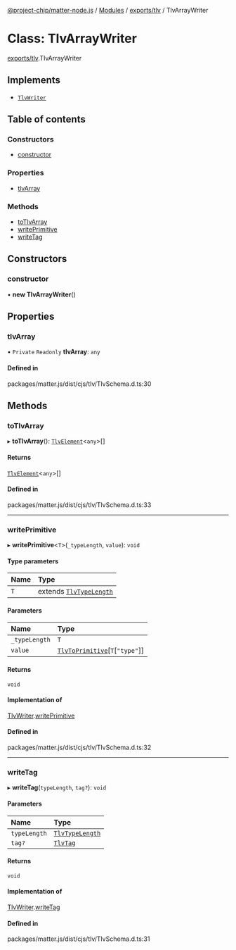 [@project-chip/matter-node.js](../README.md) / [Modules](../modules.md) / [exports/tlv](../modules/exports_tlv.md) / TlvArrayWriter

# Class: TlvArrayWriter

[exports/tlv](../modules/exports_tlv.md).TlvArrayWriter

## Implements

- [`TlvWriter`](../interfaces/exports_tlv.TlvWriter.md)

## Table of contents

### Constructors

- [constructor](exports_tlv.TlvArrayWriter.md#constructor)

### Properties

- [tlvArray](exports_tlv.TlvArrayWriter.md#tlvarray)

### Methods

- [toTlvArray](exports_tlv.TlvArrayWriter.md#totlvarray)
- [writePrimitive](exports_tlv.TlvArrayWriter.md#writeprimitive)
- [writeTag](exports_tlv.TlvArrayWriter.md#writetag)

## Constructors

### constructor

• **new TlvArrayWriter**()

## Properties

### tlvArray

• `Private` `Readonly` **tlvArray**: `any`

#### Defined in

packages/matter.js/dist/cjs/tlv/TlvSchema.d.ts:30

## Methods

### toTlvArray

▸ **toTlvArray**(): [`TlvElement`](../modules/exports_tlv.md#tlvelement)<`any`\>[]

#### Returns

[`TlvElement`](../modules/exports_tlv.md#tlvelement)<`any`\>[]

#### Defined in

packages/matter.js/dist/cjs/tlv/TlvSchema.d.ts:33

___

### writePrimitive

▸ **writePrimitive**<`T`\>(`_typeLength`, `value`): `void`

#### Type parameters

| Name | Type |
| :------ | :------ |
| `T` | extends [`TlvTypeLength`](../modules/exports_tlv.md#tlvtypelength) |

#### Parameters

| Name | Type |
| :------ | :------ |
| `_typeLength` | `T` |
| `value` | [`TlvToPrimitive`](../modules/exports_tlv.md#tlvtoprimitive)[`T`[``"type"``]] |

#### Returns

`void`

#### Implementation of

[TlvWriter](../interfaces/exports_tlv.TlvWriter.md).[writePrimitive](../interfaces/exports_tlv.TlvWriter.md#writeprimitive)

#### Defined in

packages/matter.js/dist/cjs/tlv/TlvSchema.d.ts:32

___

### writeTag

▸ **writeTag**(`typeLength`, `tag?`): `void`

#### Parameters

| Name | Type |
| :------ | :------ |
| `typeLength` | [`TlvTypeLength`](../modules/exports_tlv.md#tlvtypelength) |
| `tag?` | [`TlvTag`](../modules/exports_tlv.md#tlvtag) |

#### Returns

`void`

#### Implementation of

[TlvWriter](../interfaces/exports_tlv.TlvWriter.md).[writeTag](../interfaces/exports_tlv.TlvWriter.md#writetag)

#### Defined in

packages/matter.js/dist/cjs/tlv/TlvSchema.d.ts:31
